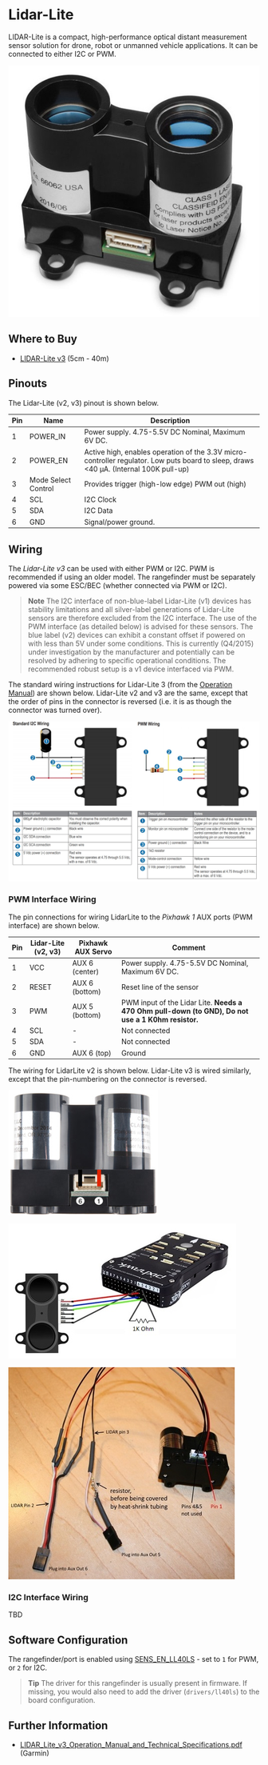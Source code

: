 # Lidar-Lite

LIDAR-Lite is a compact, high-performance optical distant measurement sensor solution for drone, robot or unmanned vehicle applications. It can be connected to either I2C or PWM.

 ![LidarLite v3](../../assets/hardware/sensors/lidar_lite/lidar_lite_v3.jpg)

## Where to Buy

* [LIDAR-Lite v3](https://buy.garmin.com/en-AU/AU/p/557294) (5cm - 40m)

## Pinouts

The Lidar-Lite (v2, v3) pinout is shown below.

Pin | Name | Description
--- | ---   | ---
1   | POWER_IN | Power supply. 4.75-5.5V DC Nominal, Maximum 6V DC.
2   | POWER_EN | Active high, enables operation of the 3.3V micro-controller regulator. Low puts board to sleep, draws <40 μA. (Internal 100K pull-up)
3   | Mode Select Control | Provides trigger (high-low edge) PWM out (high)
4   | SCL | I2C Clock
5   | SDA | I2C Data
6   | GND | Signal/power ground.


## Wiring

The *Lidar-Lite v3* can be used with either PWM or I2C. 
PWM is recommended if using an older model.
The rangefinder must be separately powered via some ESC/BEC (whether connected via PWM or I2C).

> **Note** The I2C interface of non-blue-label Lidar-Lite (v1) devices has stability limitations and all silver-label generations of Lidar-Lite sensors are therefore excluded from the I2C interface. The use of the PWM interface (as detailed below) is advised for these sensors. The blue label (v2) devices can exhibit a constant offset if powered on with less than 5V under some conditions. This is currently (Q4/2015) under investigation by the manufacturer and potentially can be resolved by adhering to specific operational conditions. The recommended robust setup is a v1 device interfaced via PWM.

The standard wiring instructions for Lidar-Lite 3 (from the [Operation Manual](http://static.garmin.com/pumac/LIDAR_Lite_v3_Operation_Manual_and_Technical_Specifications.pdf)) are shown below.
Lidar-Lite v2 and v3 are the same, except that the order of pins in the connector is reversed (i.e. it is as though the connector was turned over).

![LidarLite v3 - Standard Wiring from Garming Specification](../../assets/hardware/sensors/lidar_lite/lidar_lite2_standard_wiring_spec.jpg)


### PWM Interface Wiring

The pin connections for wiring LidarLite to the *Pixhawk 1* AUX ports (PWM interface) are shown below. 

Pin | Lidar-Lite (v2, v3) | Pixhawk AUX Servo | Comment
--- | ---   | --- | ---
1   | VCC   | AUX 6 (center) | Power supply. 4.75-5.5V DC Nominal, Maximum 6V DC.
2   | RESET | AUX 6 (bottom) | Reset line of the sensor
3   | PWM   | AUX 5 (bottom) | PWM input of the Lidar Lite. **Needs a 470 Ohm pull-down (to GND), Do not use a 1 K0hm resistor.**
4   | SCL   | - | Not connected
5   | SDA   | - | Not connected
6   | GND   | AUX 6 (top)    | Ground

The wiring for LidarLite v2 is shown below. Lidar-Lite v3 is wired similarly, except that the pin-numbering on the connector is reversed.

![Lidar Lite 2 Interface wiring](../../assets/hardware/sensors/lidar_lite/lidar_lite_2_interface_wiring.jpg)

![Lidar Lite 2 Interface wiring](../../assets/hardware/sensors/lidar_lite/lidarlite_wiring_scheme_pixhawk.jpg)

![Lidar Lite 2 pins/cabling](../../assets/hardware/sensors/lidar_lite/lidarlite_wiring_pins_cables.jpg)


### I2C Interface Wiring

TBD


## Software Configuration

The rangefinder/port is enabled using [SENS_EN_LL40LS](../advanced_config/parameter_reference.md#SENS_EN_LL40LS) - set to `1` for PWM, or `2` for I2C.

> **Tip** The driver for this rangefinder is usually present in firmware. If missing, you would also need to add the driver (`drivers/ll40ls`) to the board configuration.

## Further Information

* [LIDAR_Lite_v3_Operation_Manual_and_Technical_Specifications.pdf](http://static.garmin.com/pumac/LIDAR_Lite_v3_Operation_Manual_and_Technical_Specifications.pdf) (Garmin)
